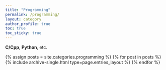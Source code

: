 ```yaml
---
title: "Programming"
permalink: /programming/
layout: category
author_profile: true
toc: true
toc_sticky: true
---
```



**C/Cpp**, **Python**, etc.

{% assign posts = site.categories.programming %}
{% for post in posts %} {% include archive-single.html type=page.entries_layout %} {% endfor %}
